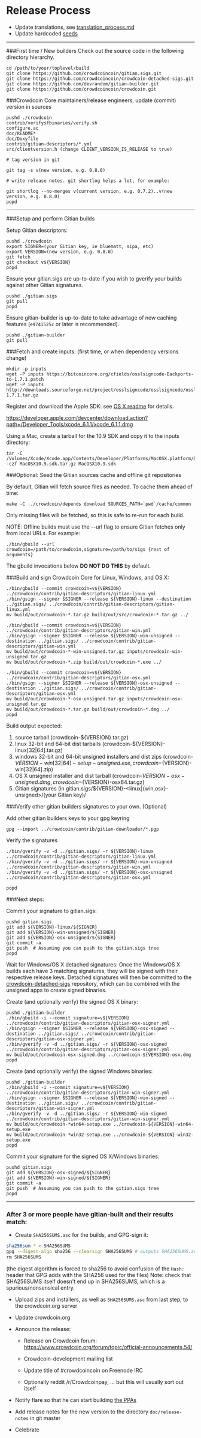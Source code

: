 Release Process
====================

* Update translations, see [translation_process.md](https://github.com/crowdcoincoin/crowdcoin/blob/master/doc/translation_process.md#syncing-with-transifex)
* Update hardcoded [seeds](/contrib/seeds)

* * *

###First time / New builders
Check out the source code in the following directory hierarchy.

	cd /path/to/your/toplevel/build
	git clone https://github.com/crowdcoincoin/gitian.sigs.git
	git clone https://github.com/crowdcoincoin/crowdcoin-detached-sigs.git
	git clone https://github.com/devrandom/gitian-builder.git
	git clone https://github.com/crowdcoincoin/crowdcoin.git

###Crowdcoin Core maintainers/release engineers, update (commit) version in sources

	pushd ./crowdcoin
	contrib/verifysfbinaries/verify.sh
	configure.ac
	doc/README*
	doc/Doxyfile
	contrib/gitian-descriptors/*.yml
	src/clientversion.h (change CLIENT_VERSION_IS_RELEASE to true)

	# tag version in git

	git tag -s v(new version, e.g. 0.8.0)

	# write release notes. git shortlog helps a lot, for example:

	git shortlog --no-merges v(current version, e.g. 0.7.2)..v(new version, e.g. 0.8.0)
	popd

* * *

###Setup and perform Gitian builds

 Setup Gitian descriptors:

	pushd ./crowdcoin
	export SIGNER=(your Gitian key, ie bluematt, sipa, etc)
	export VERSION=(new version, e.g. 0.8.0)
	git fetch
	git checkout v${VERSION}
	popd

  Ensure your gitian.sigs are up-to-date if you wish to gverify your builds against other Gitian signatures.

	pushd ./gitian.sigs
	git pull
	popd

  Ensure gitian-builder is up-to-date to take advantage of new caching features (`e9741525c` or later is recommended).

	pushd ./gitian-builder
	git pull

###Fetch and create inputs: (first time, or when dependency versions change)

	mkdir -p inputs
	wget -P inputs https://bitcoincore.org/cfields/osslsigncode-Backports-to-1.7.1.patch
	wget -P inputs http://downloads.sourceforge.net/project/osslsigncode/osslsigncode/osslsigncode-1.7.1.tar.gz

 Register and download the Apple SDK: see [OS X readme](README_osx.txt) for details.

 https://developer.apple.com/devcenter/download.action?path=/Developer_Tools/xcode_6.1.1/xcode_6.1.1.dmg

 Using a Mac, create a tarball for the 10.9 SDK and copy it to the inputs directory:

	tar -C /Volumes/Xcode/Xcode.app/Contents/Developer/Platforms/MacOSX.platform/Developer/SDKs/ -czf MacOSX10.9.sdk.tar.gz MacOSX10.9.sdk

###Optional: Seed the Gitian sources cache and offline git repositories

By default, Gitian will fetch source files as needed. To cache them ahead of time:

	make -C ../crowdcoin/depends download SOURCES_PATH=`pwd`/cache/common

Only missing files will be fetched, so this is safe to re-run for each build.

NOTE: Offline builds must use the --url flag to ensure Gitian fetches only from local URLs. For example:
```
./bin/gbuild --url crowdcoin=/path/to/crowdcoin,signature=/path/to/sigs {rest of arguments}
```
The gbuild invocations below <b>DO NOT DO THIS</b> by default.

###Build and sign Crowdcoin Core for Linux, Windows, and OS X:

	./bin/gbuild --commit crowdcoin=v${VERSION} ../crowdcoin/contrib/gitian-descriptors/gitian-linux.yml
	./bin/gsign --signer $SIGNER --release ${VERSION}-linux --destination ../gitian.sigs/ ../crowdcoin/contrib/gitian-descriptors/gitian-linux.yml
	mv build/out/crowdcoin-*.tar.gz build/out/src/crowdcoin-*.tar.gz ../

	./bin/gbuild --commit crowdcoin=v${VERSION} ../crowdcoin/contrib/gitian-descriptors/gitian-win.yml
	./bin/gsign --signer $SIGNER --release ${VERSION}-win-unsigned --destination ../gitian.sigs/ ../crowdcoin/contrib/gitian-descriptors/gitian-win.yml
	mv build/out/crowdcoin-*-win-unsigned.tar.gz inputs/crowdcoin-win-unsigned.tar.gz
	mv build/out/crowdcoin-*.zip build/out/crowdcoin-*.exe ../

	./bin/gbuild --commit crowdcoin=v${VERSION} ../crowdcoin/contrib/gitian-descriptors/gitian-osx.yml
	./bin/gsign --signer $SIGNER --release ${VERSION}-osx-unsigned --destination ../gitian.sigs/ ../crowdcoin/contrib/gitian-descriptors/gitian-osx.yml
	mv build/out/crowdcoin-*-osx-unsigned.tar.gz inputs/crowdcoin-osx-unsigned.tar.gz
	mv build/out/crowdcoin-*.tar.gz build/out/crowdcoin-*.dmg ../
	popd

  Build output expected:

  1. source tarball (crowdcoin-${VERSION}.tar.gz)
  2. linux 32-bit and 64-bit dist tarballs (crowdcoin-${VERSION}-linux[32|64].tar.gz)
  3. windows 32-bit and 64-bit unsigned installers and dist zips (crowdcoin-${VERSION}-win[32|64]-setup-unsigned.exe, crowdcoin-${VERSION}-win[32|64].zip)
  4. OS X unsigned installer and dist tarball (crowdcoin-${VERSION}-osx-unsigned.dmg, crowdcoin-${VERSION}-osx64.tar.gz)
  5. Gitian signatures (in gitian.sigs/${VERSION}-<linux|{win,osx}-unsigned>/(your Gitian key)/

###Verify other gitian builders signatures to your own. (Optional)

  Add other gitian builders keys to your gpg keyring

	gpg --import ../crowdcoin/contrib/gitian-downloader/*.pgp

  Verify the signatures

	./bin/gverify -v -d ../gitian.sigs/ -r ${VERSION}-linux ../crowdcoin/contrib/gitian-descriptors/gitian-linux.yml
	./bin/gverify -v -d ../gitian.sigs/ -r ${VERSION}-win-unsigned ../crowdcoin/contrib/gitian-descriptors/gitian-win.yml
	./bin/gverify -v -d ../gitian.sigs/ -r ${VERSION}-osx-unsigned ../crowdcoin/contrib/gitian-descriptors/gitian-osx.yml

	popd

###Next steps:

Commit your signature to gitian.sigs:

	pushd gitian.sigs
	git add ${VERSION}-linux/${SIGNER}
	git add ${VERSION}-win-unsigned/${SIGNER}
	git add ${VERSION}-osx-unsigned/${SIGNER}
	git commit -a
	git push  # Assuming you can push to the gitian.sigs tree
	popd

  Wait for Windows/OS X detached signatures:
	Once the Windows/OS X builds each have 3 matching signatures, they will be signed with their respective release keys.
	Detached signatures will then be committed to the [crowdcoin-detached-sigs](https://github.com/crowdcoincoin/crowdcoin-detached-sigs) repository, which can be combined with the unsigned apps to create signed binaries.

  Create (and optionally verify) the signed OS X binary:

	pushd ./gitian-builder
	./bin/gbuild -i --commit signature=v${VERSION} ../crowdcoin/contrib/gitian-descriptors/gitian-osx-signer.yml
	./bin/gsign --signer $SIGNER --release ${VERSION}-osx-signed --destination ../gitian.sigs/ ../crowdcoin/contrib/gitian-descriptors/gitian-osx-signer.yml
	./bin/gverify -v -d ../gitian.sigs/ -r ${VERSION}-osx-signed ../crowdcoin/contrib/gitian-descriptors/gitian-osx-signer.yml
	mv build/out/crowdcoin-osx-signed.dmg ../crowdcoin-${VERSION}-osx.dmg
	popd

  Create (and optionally verify) the signed Windows binaries:

	pushd ./gitian-builder
	./bin/gbuild -i --commit signature=v${VERSION} ../crowdcoin/contrib/gitian-descriptors/gitian-win-signer.yml
	./bin/gsign --signer $SIGNER --release ${VERSION}-win-signed --destination ../gitian.sigs/ ../crowdcoin/contrib/gitian-descriptors/gitian-win-signer.yml
	./bin/gverify -v -d ../gitian.sigs/ -r ${VERSION}-win-signed ../crowdcoin/contrib/gitian-descriptors/gitian-win-signer.yml
	mv build/out/crowdcoin-*win64-setup.exe ../crowdcoin-${VERSION}-win64-setup.exe
	mv build/out/crowdcoin-*win32-setup.exe ../crowdcoin-${VERSION}-win32-setup.exe
	popd

Commit your signature for the signed OS X/Windows binaries:

	pushd gitian.sigs
	git add ${VERSION}-osx-signed/${SIGNER}
	git add ${VERSION}-win-signed/${SIGNER}
	git commit -a
	git push  # Assuming you can push to the gitian.sigs tree
	popd

-------------------------------------------------------------------------

### After 3 or more people have gitian-built and their results match:

- Create `SHA256SUMS.asc` for the builds, and GPG-sign it:
```bash
sha256sum * > SHA256SUMS
gpg --digest-algo sha256 --clearsign SHA256SUMS # outputs SHA256SUMS.asc
rm SHA256SUMS
```
(the digest algorithm is forced to sha256 to avoid confusion of the `Hash:` header that GPG adds with the SHA256 used for the files)
Note: check that SHA256SUMS itself doesn't end up in SHA256SUMS, which is a spurious/nonsensical entry.

- Upload zips and installers, as well as `SHA256SUMS.asc` from last step, to the crowdcoin.org server

- Update crowdcoin.org

- Announce the release:

  - Release on Crowdcoin forum: https://www.crowdcoin.org/forum/topic/official-announcements.54/

  - Crowdcoin-development mailing list

  - Update title of #crowdcoincoin on Freenode IRC

  - Optionally reddit /r/Crowdcoinpay, ... but this will usually sort out itself

- Notify flare so that he can start building [the PPAs](https://launchpad.net/~crowdcoin.org/+archive/ubuntu/crowdcoin)

- Add release notes for the new version to the directory `doc/release-notes` in git master

- Celebrate
